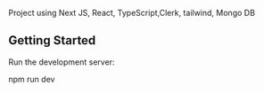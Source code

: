 
Project using Next JS, React, TypeScript,Clerk, tailwind, Mongo DB

## Getting Started

Run the development server:

npm run dev



